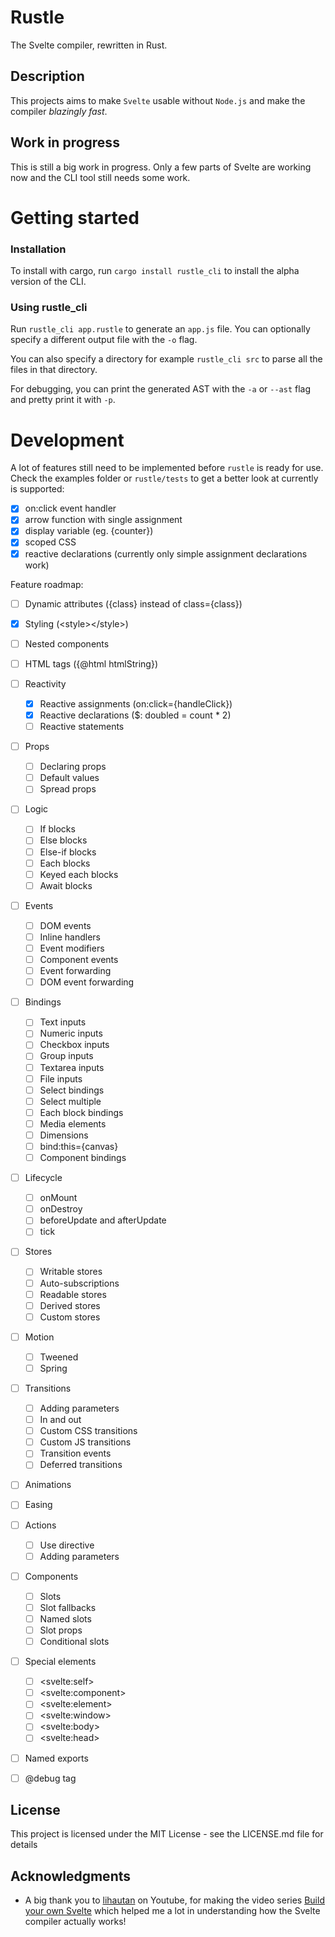 # Rustle

The Svelte compiler, rewritten in Rust.

## Description

This projects aims to make `Svelte` usable without `Node.js` and make the compiler _blazingly fast_.

## Work in progress

This is still a big work in progress. Only a few parts of Svelte are working now and the CLI tool still needs some work.

# Getting started

### Installation

To install with cargo, run `cargo install rustle_cli` to install the alpha version of the CLI.

### Using rustle_cli

Run `rustle_cli app.rustle` to generate an `app.js` file. You can optionally specify a different output file with the `-o` flag.

You can also specify a directory for example `rustle_cli src` to parse all the files in that directory.

For debugging, you can print the generated AST with the `-a` or `--ast` flag and pretty print it with `-p`.

# Development

A lot of features still need to be implemented before `rustle` is ready for use. Check the examples folder or `rustle/tests` to get a better look at currently is supported:

- [x] on:click event handler
- [x] arrow function with single assignment
- [x] display variable (eg. {counter})
- [x] scoped CSS
- [x] reactive declarations (currently only simple assignment declarations work)

Feature roadmap:
- [ ] Dynamic attributes ({class} instead of class={class})
- [x] Styling (&lt;style&gt;&lt;/style&gt;)
- [ ] Nested components
- [ ] HTML tags ({@html htmlString})
- [ ] Reactivity
	- [x] Reactive assignments (on:click={handleClick})
	- [x] Reactive declarations ($: doubled = count * 2)
	- [ ] Reactive statements
- [ ] Props
	- [ ] Declaring props
	- [ ] Default values
	- [ ] Spread props
- [ ] Logic
	- [ ] If blocks
	- [ ] Else blocks
	- [ ] Else-if blocks
	- [ ] Each blocks
	- [ ] Keyed each blocks
	- [ ] Await blocks
- [ ] Events
	- [ ] DOM events
	- [ ] Inline handlers
	- [ ] Event modifiers
	- [ ] Component events
	- [ ] Event forwarding
	- [ ] DOM event forwarding
- [ ] Bindings
	- [ ] Text inputs
	- [ ] Numeric inputs
	- [ ] Checkbox inputs
	- [ ] Group inputs
	- [ ] Textarea inputs
	- [ ] File inputs
	- [ ] Select bindings
	- [ ] Select multiple
	- [ ] Each block bindings
	- [ ] Media elements
	- [ ] Dimensions
	- [ ] bind:this={canvas}
	- [ ] Component bindings
- [ ] Lifecycle
	- [ ] onMount
	- [ ] onDestroy
	- [ ] beforeUpdate and afterUpdate
	- [ ] tick
- [ ] Stores
	- [ ] Writable stores
	- [ ] Auto-subscriptions
	- [ ] Readable stores
	- [ ] Derived stores
	- [ ] Custom stores
- [ ] Motion
	- [ ] Tweened
	- [ ] Spring
- [ ] Transitions
	- [ ] Adding parameters
	- [ ] In and out
	- [ ] Custom CSS transitions
	- [ ] Custom JS transitions
	- [ ] Transition events
	- [ ] Deferred transitions
- [ ] Animations
- [ ] Easing
- [ ] Actions
	- [ ] Use directive
	- [ ] Adding parameters
- [ ] Components
	- [ ] Slots
	- [ ] Slot fallbacks
	- [ ] Named slots
	- [ ] Slot props
	- [ ] Conditional slots
- [ ] Special elements
	- [ ] &lt;svelte:self&gt;
	- [ ] &lt;svelte:component&gt;
	- [ ] &lt;svelte:element&gt;
	- [ ] &lt;svelte:window&gt;
	- [ ] &lt;svelte:body&gt;
	- [ ] &lt;svelte:head&gt;
- [ ] Named exports
- [ ] @debug tag


## License

This project is licensed under the MIT License - see the LICENSE.md file for details

## Acknowledgments

* A big thank you to [lihautan](https://www.youtube.com/c/lihautan) on Youtube, for making the video series [Build your own Svelte](https://www.youtube.com/watch?v=mwvyKGw2CzU) which helped me a lot in understanding how the Svelte compiler actually works!

